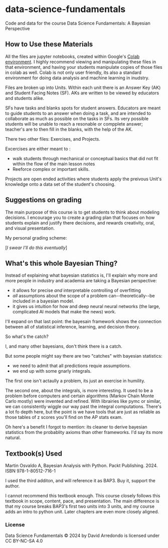 # data-science-fundamentals
Code and data for the course Data Science Fundamentals: A Bayesian Perspective

## How to Use these Materials

All the files are jupyter notebooks, created within Google's [Colab environment](https://colab.research.google.com/).
I highly recommend viewing and manipulating these files in that environment, and having your students manipulate copies 
of those files in colab as well. Colab is not only user friendly, its also a standard environment for doing data analysis 
and machine learning in inudstry.

Files are broken up into Units. Within each unit there is an Answer Key (AK) and Student Facing Notes (SF). AKs 
are written to be viewed by educators and students alike.

SFs have tasks and blanks spots for student answers. Educators are meant to guide students to an answer when doing a task,
and are intended to collaborate as much as possible on the tasks in SFs. Its very possible students will be unable to 
reach a resonable or compplete answer; teacher's are to then fill in the blanks, with the help of the AK.

There two other files: Exercises, and Projects.

Excercises are either meant to :

- walk students through mechanical or conceptual basics that did not fit within the flow of the main lesson notes
- Reeforce complex or important skills.

Projects are open ended activities where students apply the preivous Unit's knowledge onto a data set of the student's 
choosing.

## Suggestions on grading

The main purpose of this course is to get students to think about modeling decisions. I encourage you to create a grading 
plan that focuses on how students explain and justify there decisions, and rewards creativity, oral, and visual presentation.

My personal grading scheme:

[*I swear I'll do this eventually*]

## What's this whole Bayesian Thing?

Instead of explaining what bayesian statistics is, I'll explain why more and more people in industry and academia are
taking a Bayesian perspective:

- it allows for precise *and* interpretable controlling of overfitting
- *all* assumptions about the scope of a problem can--theoretically--be included in a bayesian model.
- it gives us intuition for how and deep neural neural networks (the large, complicated AI models that make the news) work.

I'll expand on that last point: the bayesain framework shows the connection between all of statistical inference, learning, 
and decision theory.

So what's the catch?

I, and many other bayesians, don't think there is a catch.

But some people might say there are two "catches" with bayesian statistics:
- we need to admit that all predictions requie assumptions.
- we end up with some gnarly integrals.

The first one isn't actaully a problem, its just an exercise in humility.

The second one, about the integrals, is more interesting. It used to be a problem before computers and certain algorithms
(Markov Chain Monte Carlo mostly) were invented and refined. With librairies like pymc or similar, we can consistently wiggle
our way past the integral computations. There's a lot fo depth here, but the point is we have tools that are just as reliable 
as those tables of z scores you'll find on the AP stats exam.

Oh here's a benefit I forgot to mention: its cleaner to derive bayesian statistics from the probablity axioms than other
frameworks. I'd say its more natural.

## Textbook(s) Used
Martin Osvaldo A, Bayesian Analysis with Python. Packt Publishing. 2024. ISBN 978-1-80512-716-1

I used the third additon, and will reference it as BAP3. Buy it, support the author.

I cannot recommend this textbook enough. This course closely follows this textbook in scope, content, pace, and presentation.
The main difference is that my course breaks BAP3's first two units into 3 units, and my course adds an intro to python unit.
Later chapters are even more closely aligned.

### License

Data Science Fundamentals © 2024 by David Arredondo is licensed under CC BY-NC-SA 4.0 
